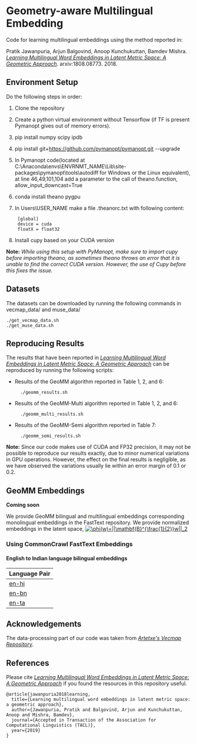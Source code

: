 # Geometry-aware Multilingual Embedding


Code for learning multilingual embeddings using the method reported in: 

Pratik Jawanpuria, Arjun Balgovind, Anoop Kunchukuttan, Bamdev Mishra. _[Learning Multilingual Word Embeddings in Latent Metric Space: A Geometric Approach](https://arxiv.org/abs/1808.08773)_. arxiv:1808.08773. 2018.

## Environment Setup
Do the following steps in order:
1. Clone the repository
2. Create a python virtual environment without Tensorflow (if TF is present Pymanopt gives out of memory errors).  
3. pip install numpy scipy ipdb
4. pip install git+https://github.com/pymanopt/pymanopt.git --upgrade
5. In Pymanopt code(located at C:\Anaconda\envs\ENVRNMT_NAME\Lib\site-packages\pymanopt\tools\autodiff for Windows or the Linux equivalent), at line 46,49,101,104 add a parameter to the call of theano.function, allow_input_downcast=True 
6. conda install theano pygpu
7. In Users\USER_NAME make a file .theanorc.txt with following content:

		[global]
		device = cuda
		floatX = float32
8. Install cupy based on your CUDA version

**Note:** *While using this setup with PyManopt, make sure to import cupy before importing theano, as sometimes theano throws an error that it is unable to find the correct CUDA version. However, the use of Cupy before this fixes the issue.*

## Datasets
The datasets can be downloaded by running the following commands in vecmap_data/ and muse_data/
		
	./get_vecmap_data.sh
	./get_muse_data.sh

## Reproducing Results

The results that have been reported in  _[Learning Multilingual Word Embeddings in Latent Metric Space: A Geometric Approach](https://arxiv.org/abs/1808.08773)_ can be reproduced by running the following scripts:
* Results of the GeoMM algorithm reported in Table 1, 2, and 6:
	
		./geomm_results.sh
* Results of the GeoMM-Multi algorithm reported in Table 1, 2, and 6:
	
		./geomm_multi_results.sh
* Results of the GeoMM-Semi algorithm reported in Table 7:
	
		./geomm_semi_results.sh

**Note:** Since our code makes use of CUDA and FP32 precision, it may not be possible to reproduce our results exactly, due to minor numerical variations in GPU operations. However, the effect on the final results is negligible, as we have observed the variations usually lie within an error margin of 0.1 or 0.2.

## GeoMM Embeddings 

**Coming soon**

We provide GeoMM bilingual and multilingual embeddings corresponding monolingual embeddings in the FastText repository. We provide normalized embeddings in the latent space, <a href="https://www.codecogs.com/eqnedit.php?latex=\inline&space;\phi(w)=||\mathbf{B}^{\frac{1}{2}}w||_2" target="_blank"><img src="https://latex.codecogs.com/gif.latex?\inline&space;\phi(w)=||\mathbf{B}^{\frac{1}{2}}w||_2" title="\phi(w)=||\mathbf{B}^{\frac{1}{2}}w||_2" /></a> 



### Using CommonCrawl FastText Embeddings

#### English to Indian language bilingual embeddings

|Language Pair|
| ----------- |
| [en-hi](https://akpublicdata.blob.core.windows.net/publicdata/geomm/cc/en-hi.tgz) |  
| [en-bn](https://akpublicdata.blob.core.windows.net/publicdata/geomm/cc/en-bn.tgz) |  
| [en-ta](https://akpublicdata.blob.core.windows.net/publicdata/geomm/cc/en-ta.tgz) |  


## Acknowledgements
The data-processing part of our code was taken from _[Artetxe's Vecmap Repository](https://github.com/artetxem/vecmap)_.

## References
Please cite _[Learning Multilingual Word Embeddings in Latent Metric Space: A Geometric Approach](https://arxiv.org/abs/1808.08773)_ if you found the resources in this repository useful.

	@article{jawanpuria2018learning,
	  title={Learning multilingual word embeddings in latent metric space: a geometric approach},
	  author={Jawanpuria, Pratik and Balgovind, Arjun and Kunchukuttan, Anoop and Mishra, Bamdev},
	  journal={Accepted in Transaction of the Association for Computational Linguistics (TACL)},
	  year={2019}
	}
